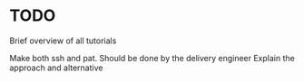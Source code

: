 

# TODO


Brief overview of all tutorials

Make both ssh and pat. Should be done by the delivery engineer
Explain the approach and alternative


